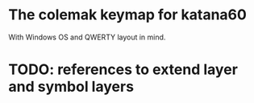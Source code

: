 # The colemak keymap for katana60

With Windows OS and QWERTY layout in mind.  

# TODO: references to extend layer and symbol layers